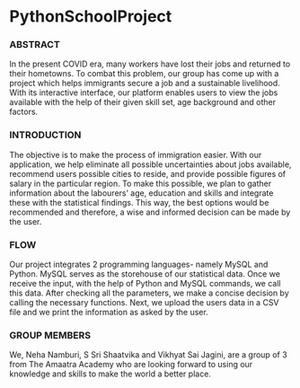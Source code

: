 # PythonSchoolProject

### ABSTRACT

In the present COVID era, many workers have lost their jobs and returned to their hometowns. To combat this problem, our group has come up with a project which helps immigrants secure a job and a sustainable livelihood. With its interactive interface, our platform enables users to view the jobs available with the help of their given skill set, age background and other factors.

### INTRODUCTION

The objective is to make the process of immigration easier. With our application, we help eliminate all possible uncertainties about jobs available, recommend users possible cities to reside, and provide possible figures of salary in the particular region. To make this possible, we plan to gather information about the labourers’ age, education and skills and integrate these with the statistical findings. This way, the best options would be recommended and therefore, a wise and informed decision can be made by the user.


### FLOW

Our project integrates 2 programming languages- namely MySQL and Python. MySQL serves as the storehouse of our statistical data. Once we receive the input, with the help of Python and MySQL commands, we call this data. After checking all the parameters, we make a concise decision by calling the necessary functions. Next, we upload the users data in a CSV file and we print the information as asked by the user. 


### GROUP MEMBERS

We, Neha Namburi, S Sri Shaatvika and Vikhyat Sai Jagini, are a group of 3 from The Amaatra Academy who are looking forward to using our knowledge and skills to make the world a better place. 

